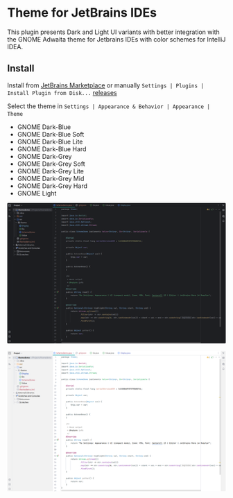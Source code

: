 # Theme for JetBrains IDEs

This plugin presents Dark and Light UI variants with better integration with the GNOME Adwaita theme for Jetbrains IDEs with color schemes for IntelliJ IDEA.

## Install

Install from [JetBrains Marketplace](https://plugins.jetbrains.com/plugin/24554-gnome-theme) or manually `Settings | Plugins | Install Plugin from Disk...` [releases](https://github.com/KarenTorosyan/jetbrains-ide-gnome-theme-plugin/releases)

Select the theme in `Settings | Appearance & Behavior | Appearance | Theme`

- GNOME Dark-Blue
- GNOME Dark-Blue Soft
- GNOME Dark-Blue Lite
- GNOME Dark-Blue Hard
- GNOME Dark-Grey
- GNOME Dark-Grey Soft
- GNOME Dark-Grey Lite
- GNOME Dark-Grey Mid
- GNOME Dark-Grey Hard
- GNOME Light

![Gnome Dark-Blue](screenshots/dark-blue.png)

![Gnome Light](screenshots/light.png)
